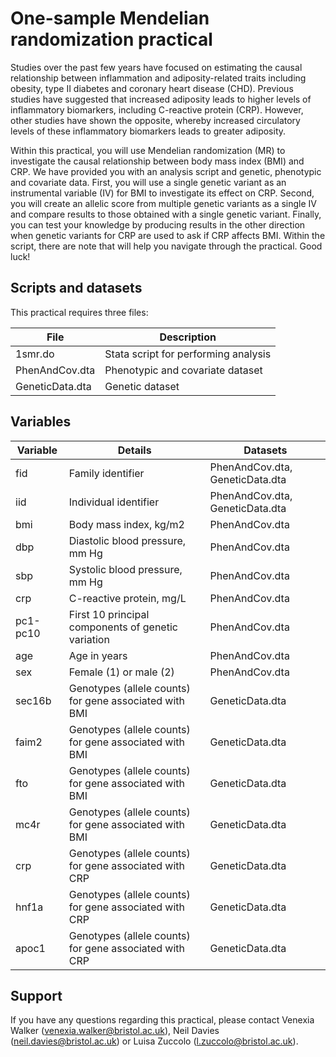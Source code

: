 # One-sample Mendelian randomization practical

Studies over the past few years have focused on estimating the causal relationship between inflammation and adiposity-related traits including obesity, type II diabetes and coronary heart disease (CHD). Previous studies have suggested that increased adiposity leads to higher levels of inflammatory biomarkers, including C-reactive protein (CRP). However, other studies have shown the opposite, whereby increased circulatory levels of these inflammatory biomarkers leads to greater adiposity.

Within this practical, you will use Mendelian randomization (MR) to investigate the causal relationship between body mass index (BMI) and CRP. We have provided you with an analysis script and genetic, phenotypic and covariate data. First, you will use a single genetic variant as an instrumental variable (IV) for BMI to investigate its effect on CRP. Second, you will create an allelic score from multiple genetic variants as a single IV and compare results to those obtained with a single genetic variant. Finally, you can test your knowledge by producing results in the other direction when genetic variants for CRP are used to ask if CRP affects BMI. Within the script, there are note that will help you navigate through the practical. Good luck!

## Scripts and datasets

This practical requires three files:

| File | Description |
|------|-------------|
| 1smr.do | Stata script for performing analysis |
| PhenAndCov.dta | Phenotypic and covariate dataset |
| GeneticData.dta | Genetic dataset |

## Variables 

|     Variable    |     Details                                                 | Datasets                        |
|-----------------|-------------------------------------------------------------|---------------------------------|
| fid             | Family identifier                                           | PhenAndCov.dta, GeneticData.dta |
| iid             | Individual   identifier                                     | PhenAndCov.dta, GeneticData.dta |
| bmi             | Body mass index,   kg/m2                                    | PhenAndCov.dta                  |
| dbp             | Diastolic blood   pressure, mm Hg                           | PhenAndCov.dta                  |
| sbp             | Systolic blood   pressure, mm Hg                            | PhenAndCov.dta                  |
| crp             | C-reactive protein,   mg/L                                  | PhenAndCov.dta                  |
| pc1-pc10        | First 10 principal   components of genetic variation        | PhenAndCov.dta                  |
| age             | Age in years                                                | PhenAndCov.dta                  |
| sex             | Female (1) or male (2)                                      | PhenAndCov.dta                  |
| sec16b          | Genotypes (allele counts) for gene associated with BMI      | GeneticData.dta                 |
| faim2           | Genotypes (allele counts) for gene associated with BMI      | GeneticData.dta                 |
| fto             | Genotypes (allele counts) for gene associated with BMI      | GeneticData.dta                 |
| mc4r            | Genotypes (allele counts) for gene associated with BMI      | GeneticData.dta                 |
| crp             | Genotypes (allele counts) for gene associated with CRP      | GeneticData.dta                 |
| hnf1a           | Genotypes (allele counts) for gene associated with CRP      | GeneticData.dta                 |
| apoc1           | Genotypes (allele counts) for gene associated with CRP      | GeneticData.dta                 |

## Support

If you have any questions regarding this practical, please contact Venexia Walker (venexia.walker@bristol.ac.uk), Neil Davies (neil.davies@bristol.ac.uk) or Luisa Zuccolo (l.zuccolo@bristol.ac.uk).
